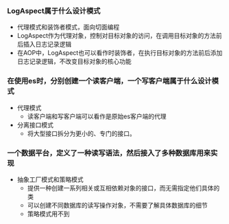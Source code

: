 ### LogAspect属于什么设计模式
+ 代理模式和装饰者模式，面向切面编程
+ LogAspect作为代理对象，控制对目标对象的访问，在调用目标对象的方法前后插入日志记录逻辑
+ 在AOP中，LogAspect也可以看作时装饰者，在执行目标对象的方法前后添加日志记录逻辑，不改变目标对象的核心功能

### 在使用es时，分别创建一个读客户端，一个写客户端属于什么设计模式
+ 代理模式
  + 读客户端和写客户端可以看作是原始es客户端的代理
+ 分离接口模式
  + 将大型接口拆分为更小的、专门的接口。

### 一个数据平台，定义了一种读写语法，然后接入了多种数据库用来实现
+ 抽象工厂模式和策略模式
  + 提供一种创建一系列相关或互相依赖对象的接口，而无需指定他们具体的类
  + 可以创建不同数据库的读写操作对象，不需要了解具体数据库的细节
  + 策略模式用不到